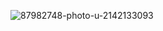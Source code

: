 ![87982748-photo-u-2142133093](https://github.com/user-attachments/assets/7e82dbb1-40ec-4b0b-88ea-3e4afc105426)
